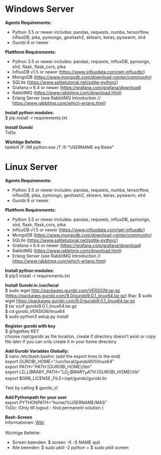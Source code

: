 # Windows Server
**Agents Requirements:** 
- Python 3.5 or newer includes: pandas, requests, numba, tensorflow, influxDB, 
                                pika, pymongo, geohash2, sklearn, keras, pyswarm,
                                xlrd
- Gurobi 8 or newer

**Plattform Requirements:**
- Python 3.5 or newer includes: pandas, requests, influxDB, pymongo, xlrd, flask, flask_cors, pika
- InfluxDB v1.5 or newer (https://www.influxdata.com/get-influxdb/)
- MongoDB (https://www.mongodb.com/download-center/community)
- SQLite (https://www.sqlitetutorial.net/sqlite-python/)
- Grafana v 6.4 or newer (https://grafana.com/grafana/download)
- RabbitMQ (https://www.rabbitmq.com/download.html)
- Erlang Server (see RabbitMQ Introduction // https://www.rabbitmq.com/which-erlang.html) 

**Install python modules:** <br>
$ pip install -r requirements.txt

**Install Gurobi** <br>
ToDo

**Wichtige Befehle** <br>
taskkill /F /IM python.exe /T /fi "USERNAME eq Rieke"

# Linux Server
**Agents Requirements:**
- Python 3.5 or newer includes: pandas, requests, numba, tensorflow, influxDB, 
                                pika, pymongo, geohash2, sklearn, keras, pyswarm,
                                xlrd
- Gurobi 8 or newer

**Plattform Requirements:**
- Python 3.5 or newer includes: pandas, requests, influxDB, pymongo, xlrd, flask, flask_cors, pika
- InfluxDB v1.5 or newer (https://www.influxdata.com/get-influxdb/)
- MongoDB (https://www.mongodb.com/download-center/community)
- SQLite (https://www.sqlitetutorial.net/sqlite-python/)
- Grafana v 6.4 or newer (https://grafana.com/grafana/download)
- RabbitMQ (https://www.rabbitmq.com/download.html)
- Erlang Server (see RabbitMQ Introduction // https://www.rabbitmq.com/which-erlang.html) 

**Install python modules:** <br>
$ pip3 install -r requirements.txt

**Install Gurobi in /usr/local** <br>
$ sudo wget http://packages.gurobi.com/VERSION.tar.gz <br>
(https://packages.gurobi.com/9.0/gurobi9.0.1_linux64.tar.gz) 
Bsp: $ sudo wget https://packages.gurobi.com/9.0/gurobi9.0.1_linux64.tar.gz <br>
$ tar xzvf gurobi9.0.1_linux64.tar.gz <br>
$ cd gurobi_VERSION/linux64 <br>
$ sudo python3 setup.py install <br>

**Register gurobi with key**<br>
$ grbgetkey KEY <br>
choose /opt/gurobi as file location, create if directory doesn't exist or copy file later if you can only create it in your home directory <br>

**Add Gurobi Variables Globally:**<br>
$ nano /etc/bash.bashrc (add the export lines to the end) <br>
export GUROBI_HOME="/usr/local/gurobi901/linux64" <br>
export PATH="${PATH}:${GUROBI_HOME}/bin" <br>
export LD_LIBRARY_PATH="${LD_LIBRARY_PATH}:${GUROBI_HOME}/lib" <br>
export $GRB_LICENSE_FILE=/opt/gurobi/gurobi.lic

Test by calling $ gurobi_cl <br>


**Add Pythonpath for your user**  <br>
export PYTHONPATH="home/%USERNAME/MAS" <br>
ToDo: (Only till logout - find permanent solution )

**Bash-Screen** <br>
Informationen: [Wiki](https://wiki.ubuntuusers.de/Screen/ ) <br> <br>
Wichtige Befehle:
*  Screen beenden:     $ screen -X -S NAME quit
*  Alle beenden:       $ sudo pkill -2 python + $ sudo pkill screen 
